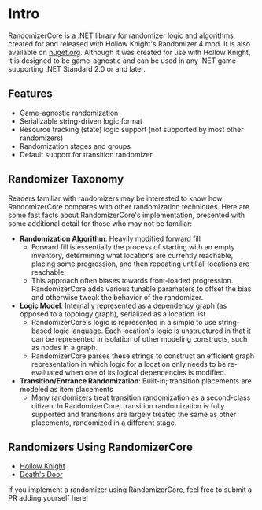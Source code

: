 # Intro

RandomizerCore is a .NET library for randomizer logic and algorithms, created for and released with
Hollow Knight's Randomizer 4 mod. It is also available on [nuget.org](https://www.nuget.org/packages/RandomizerCore).
Although it was created for use with Hollow Knight, it is designed to be game-agnostic and can be used in any
.NET game supporting .NET Standard 2.0 or and later.

## Features

* Game-agnostic randomization
* Serializable string-driven logic format
* Resource tracking (state) logic support (not supported by most other randomizers)
* Randomization stages and groups
* Default support for transition randomizer

## Randomizer Taxonomy

Readers familiar with randomizers may be interested to know how RandomizerCore compares with other randomization
techniques. Here are some fast facts about RandomizerCore's implementation, presented with some additional detail
for those who may not be familiar:

* **Randomization Algorithm**: Heavily modified forward fill
  * Forward fill is essentially the process of starting with an empty inventory, determining what locations are
    currently reachable, placing some progression, and then repeating until all locations are reachable.
  * This approach often biases towards front-loaded progression. RandomizerCore adds various tunable parameters to
    offset the bias and otherwise tweak the behavior of the randomizer.
* **Logic Model**: Internally represented as a dependency graph (as opposed to a topology graph), serialized as a
  location list
  * RandomizerCore's logic is represented in a simple to use string-based logic language. Each location's logic
    is unstructured in that it can be represented in isolation of other modeling constructs, such as nodes in a
    graph.
  * RandomizerCore parses these strings to construct an efficient graph representation in which logic for a
    location only needs to be re-evaluated when one of its logical dependencies is modified.
* **Transition/Entrance Randomization**: Built-in; transition placements are modeled as item placements
  * Many randomizers treat transition randomization as a second-class citizen. In RandomizerCore, transition
    randomization is fully supported and transitions are largely treated the same as other placements, randomized
    in a different stage.

## Randomizers Using RandomizerCore

* [Hollow Knight](https://github.com/homothetyhk/RandomizerMod)
* [Death's Door](https://github.com/dpinela/DeathsDoor.Randomizer)

If you implement a randomizer using RandomizerCore, feel free to submit a PR adding yourself here!